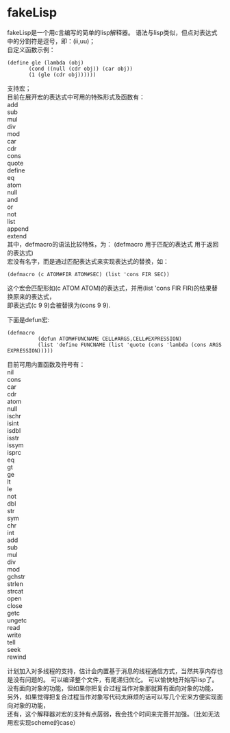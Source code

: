 # fakeLisp
fakeLisp是一个用c言编写的简单的lisp解释器。
语法与lisp类似，但点对表达式中的分割符是逗号，即：(ii,uu)；  
自定义函数示例：  

```
(define gle (lambda (obj)  
       (cond ((null (cdr obj)) (car obj))  
       (1 (gle (cdr obj))))))  
```

支持宏；  
目前在展开宏的表达式中可用的特殊形式及函数有：  
add  
sub  
mul  
div  
mod  
car  
cdr  
cons  
quote  
define  
eq  
atom  
null  
and  
or  
not  
list  
append  
extend  
其中，defmacro的语法比较特殊，为：
(defmacro 用于匹配的表达式 用于返回的表达式)  
宏没有名字，而是通过匹配表达式来实现表达式的替换，如：  
```
(defmacro (c ATOM#FIR ATOM#SEC) (list 'cons FIR SEC))  
```
这个宏会匹配形如(c ATOM ATOM)的表达式，并用(list 'cons FIR FIR)的结果替换原来的表达式，  
即表达式(c 9 9)会被替换为(cons 9 9).  

下面是defun宏:  
```
(defmacro  
          (defun ATOM#FUNCNAME CELL#ARGS,CELL#EXPRESSION)  
          (list 'define FUNCNAME (list 'quote (cons 'lambda (cons ARGS EXPRESSION)))))  
```

目前可用内置函数及符号有：  
nil  
cons  
car  
cdr  
atom  
null  
ischr  
isint  
isdbl  
isstr  
issym  
isprc  
eq  
gt  
ge  
lt  
le  
not  
dbl  
str  
sym  
chr  
int  
add  
sub  
mul  
div  
mod  
gchstr  
strlen  
strcat  
open  
close  
getc  
ungetc  
read  
write  
tell  
seek  
rewind  

计划加入对多线程的支持，估计会内置基于消息的线程通信方式，当然共享内存也是没有问题的。
可以编译整个文件，有尾递归优化。
可以愉快地开始写lisp了。
没有面向对象的功能，但如果你把复合过程当作对象那就算有面向对象的功能，  
另外，如果觉得把复合过程当作对象写代码太麻烦的话可以写几个宏来方便实现面向对象的功能，  
还有，这个解释器对宏的支持有点孱弱，我会找个时间来完善并加强。（比如无法用宏实现scheme的case）

